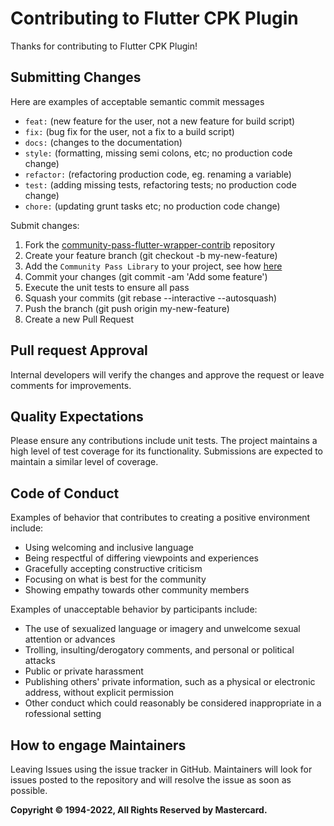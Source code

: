 # Contributing to Flutter CPK Plugin

Thanks for contributing to Flutter CPK Plugin!

## Submitting Changes

Here are examples of acceptable semantic commit messages

- `feat:` (new feature for the user, not a new feature for build script)
- `fix:` (bug fix for the user, not a fix to a build script)
- `docs:` (changes to the documentation)
- `style:` (formatting, missing semi colons, etc; no production code change)
- `refactor:` (refactoring production code, eg. renaming a variable)
- `test:` (adding missing tests, refactoring tests; no production code change)
- `chore:` (updating grunt tasks etc; no production code change)

Submit changes:

1. Fork the [community-pass-flutter-wrapper-contrib]() repository
2. Create your feature branch (git checkout -b my-new-feature)
3. Add the `Community Pass Library` to your project, see how [here](https://developer.mastercard.com/cp-kernel-integration-api/tutorial/getting-started-guide/step5/)
4. Commit your changes (git commit -am 'Add some feature')
5. Execute the unit tests to ensure all pass
6. Squash your commits (git rebase --interactive --autosquash)
7. Push the branch (git push origin my-new-feature)
8. Create a new Pull Request

## Pull request Approval

Internal developers will verify the changes and approve the request or leave comments for improvements.

## Quality Expectations

Please ensure any contributions include unit tests. The project maintains a high level of test coverage for its functionality.
Submissions are expected to maintain a similar level of coverage.

## Code of Conduct

Examples of behavior that contributes to creating a positive environment
include:

- Using welcoming and inclusive language
- Being respectful of differing viewpoints and experiences
- Gracefully accepting constructive criticism
- Focusing on what is best for the community
- Showing empathy towards other community members

Examples of unacceptable behavior by participants include:

- The use of sexualized language or imagery and unwelcome sexual attention or
  advances
- Trolling, insulting/derogatory comments, and personal or political attacks
- Public or private harassment
- Publishing others' private information, such as a physical or electronic
  address, without explicit permission
- Other conduct which could reasonably be considered inappropriate in a
  rofessional setting

## How to engage Maintainers

Leaving Issues using the issue tracker in GitHub.
Maintainers will look for issues posted to the repository and will resolve the issue as soon as possible.

**Copyright © 1994-2022, All Rights Reserved by Mastercard.**
